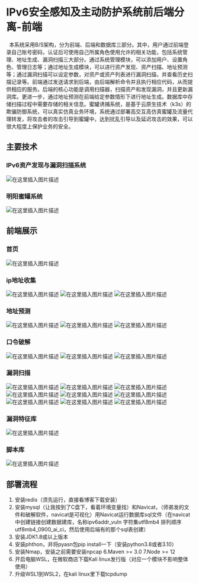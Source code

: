 # IPv6安全感知及主动防护系统前后端分离-前端

&nbsp;&nbsp;本系统采用B/S架构，分为前端、后端和数据库三部分。其中，用户通过前端登录自己账号密码，认证后可使用自己所属角色使用允许的相关功能，包括系统管理、地址生成、漏洞扫描三大部分。通过系统管理模块，可以添加用户、设置角色、管理日志等；通过地址生成模块，可以进行资产发现、资产扫描、地址预测等；通过漏洞扫描可以设定参数，对资产或资产列表进行漏洞扫描，并查看历史扫描记录等。前端通过发送请求到后端，由后端解析命令并且执行相应代码，从而提供相应的服务。后端的核心功能是调用扫描器，扫描资产和发现漏洞，并且更新漏洞库。更进一步，通过地址预测在前端给定参数情形下进行地址生成。数据库中存储扫描过程中需要存储的相关信息。蜜罐诱捕系统，是基于云原生技术（k3s）的欺骗防御系统，可以真实仿真业务环境，系统通过部署高交互高仿真蜜罐及流量代理转发，将攻击者的攻击引导到蜜罐中，达到扰乱引导以及延迟攻击的效果，可以很大程度上保护业务的安全。

## 主要技术
### IPv6资产发现与漏洞扫描系统
![在这里插入图片描述](https://img-blog.csdnimg.cn/3dc176104b2e481c8f2c83bf767818d7.png)
### 明阳蜜罐系统
![在这里插入图片描述](https://img-blog.csdnimg.cn/047dda8b9a5c433e89ab2666122c4827.png)
## 前端展示
### 首页
![在这里插入图片描述](https://img-blog.csdnimg.cn/984cb70c2f35430f86f9dd10b23c0703.png)
### ip地址收集
![在这里插入图片描述](https://img-blog.csdnimg.cn/22ad7e8248f443f0948dcc273c46eada.png)
![在这里插入图片描述](https://img-blog.csdnimg.cn/b64220f93fd143b082f3a9f03dfd523d.png)
![在这里插入图片描述](https://img-blog.csdnimg.cn/7c9d393768a34813a811eca14ac790e9.png)
### 地址预测

![在这里插入图片描述](https://img-blog.csdnimg.cn/b1a55b85929546bf88acfd345c1e42bf.jpeg)
![在这里插入图片描述](https://img-blog.csdnimg.cn/b1d1c6a400d9404189fdc15ec1dd4379.jpeg)
![在这里插入图片描述](https://img-blog.csdnimg.cn/0650b0c0ea184eb5ab467dc81d515cfc.jpeg)
### 口令破解
![在这里插入图片描述](https://img-blog.csdnimg.cn/d432e54283eb418d99d0345a708c5244.png)
![在这里插入图片描述](https://img-blog.csdnimg.cn/5921cd9a4d22466d8a51b89f2eb020e5.png)
![在这里插入图片描述](https://img-blog.csdnimg.cn/9e59ee6024a64071b6edc5f793e76bec.png)
### 漏洞扫描
![在这里插入图片描述](https://img-blog.csdnimg.cn/f222fe803364428e9f112ac65a6477a1.jpeg)
![在这里插入图片描述](https://img-blog.csdnimg.cn/b4af50b661d145f185b43251107333c3.jpeg)
![在这里插入图片描述](https://img-blog.csdnimg.cn/a35e05f6e64c463fa8c57e2c7b8b7a19.jpeg)
![在这里插入图片描述](https://img-blog.csdnimg.cn/0f3dc81cdb9d4b86ad8a885ec2dfa5e3.jpeg)
![在这里插入图片描述](https://img-blog.csdnimg.cn/bfbe27b2fbf8414e8655d2acf70a1c03.jpeg)
![在这里插入图片描述](https://img-blog.csdnimg.cn/68b9729d04c741a9b19983e29ea027b9.jpeg)
![在这里插入图片描述](https://img-blog.csdnimg.cn/e623563b317a4f969ea5d5465e4ee947.jpeg)
![在这里插入图片描述](https://img-blog.csdnimg.cn/1f13a78f32d440ac82fd521162fb07e1.jpeg)
![在这里插入图片描述](https://img-blog.csdnimg.cn/bed53f61d56c44d9b8c42f061b267916.jpeg)
### 漏洞特征库
![在这里插入图片描述](https://img-blog.csdnimg.cn/8c08aa1f05104b23a3be7f579b31f533.png)

### 脚本库
![在这里插入图片描述](https://img-blog.csdnimg.cn/94b14ae101a847338d89612fa9ea63ec.png)
## 部署流程
1. 安装redis（须先运行，直接看博客下载安装）
2. 安装mysql（让我按到了C盘下，看着环境变量找）和Navicat，（师弟发的文件和破解软件，navicat是可视化）用Navicat运行数据库sql文件（在navicat中创建链接创建数据建库，名称ipv6addr_vuln 字符集utf8mb4 排列顺序 utf8mb4_0900_ai_ci，然后使用后端有的那个sql表创建）
3. 安装JDK1.8或以上版本
4. 安装phthon，并将pyasn包pip install一下（安装python3.8或者3.10）
5. 安装Nmap，安装之前需要安装npcap
6.Maven >= 3.0
7.Node >= 12
8. 开启电脑WSL，在微软商店下载Kali linux发行版（对应一个模块不影响整体使用）
9. 升级WSL1到WSL2，在kali linux里下载tcpdump
